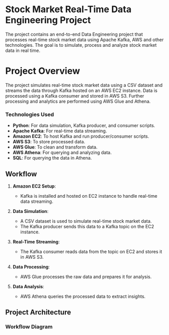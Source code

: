 # Stock Market Real-Time Data Engineering Project
The project contains an end-to-end Data Engineering project that processes real-time stock market data using Apache Kafka, AWS and other technologies. The goal is to simulate, process and analyze stock market data in real time.

# Project Overview

The project simulates real-time stock market data using a CSV dataset and streams the data through Kafka hosted on an AWS EC2 instance. Data is processed using a Kafka consumer and stored in AWS S3. Further processing and analytics are performed using AWS Glue and Athena.

### Technologies Used
- **Python**: For data simulation, Kafka producer, and consumer scripts.
- **Apache Kafka**: For real-time data streaming.
- **Amazon EC2**: To host Kafka and run producer/consumer scripts.
- **AWS S3**: To store processed data.
- **AWS Glue**: To clean and transform data.
- **AWS Athena**: For querying and analyzing data.
- **SQL**: For querying the data in Athena.



## Workflow

1. **Amazon EC2 Setup**:
   - Kafka is installed and hosted on EC2 instance to handle real-time data streaming.

2. **Data Simulation**:
   - A CSV dataset is used to simulate real-time stock market data.
   - The Kafka producer sends this data to a Kafka topic on the EC2 instance.

3. **Real-Time Streaming**:
   - The Kafka consumer reads data from the topic on EC2 and stores it in AWS S3.

4. **Data Processing**:
   - AWS Glue processes the raw data and prepares it for analysis.

5. **Data Analysis**:
   - AWS Athena queries the processed data to extract insights.
     
  
## Project Architecture

### Workflow Diagram


